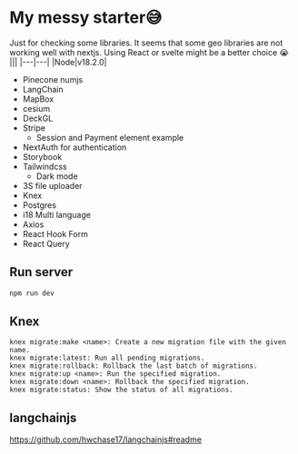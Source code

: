 # My messy starter😅
Just for checking some libraries. It seems that some geo libraries are not working well with nextjs. Using React or svelte might be a better choice 😭
|||
|---|---|
|Node|v18.2.0|


- Pinecone numjs
- LangChain
- MapBox
- cesium
- DeckGL
- Stripe 
  - Session and Payment element example
-  NextAuth for authentication
- Storybook
- Tailwindcss
  - Dark mode
- 3S file uploader 
- Knex
- Postgres
- i18 Multi language
- Axios
- React Hook Form
- React Query


## Run server
```bash
npm run dev

```

## Knex
```
knex migrate:make <name>: Create a new migration file with the given name.
knex migrate:latest: Run all pending migrations.
knex migrate:rollback: Rollback the last batch of migrations.
knex migrate:up <name>: Run the specified migration.
knex migrate:down <name>: Rollback the specified migration.
knex migrate:status: Show the status of all migrations.
```

## langchainjs
https://github.com/hwchase17/langchainjs#readme